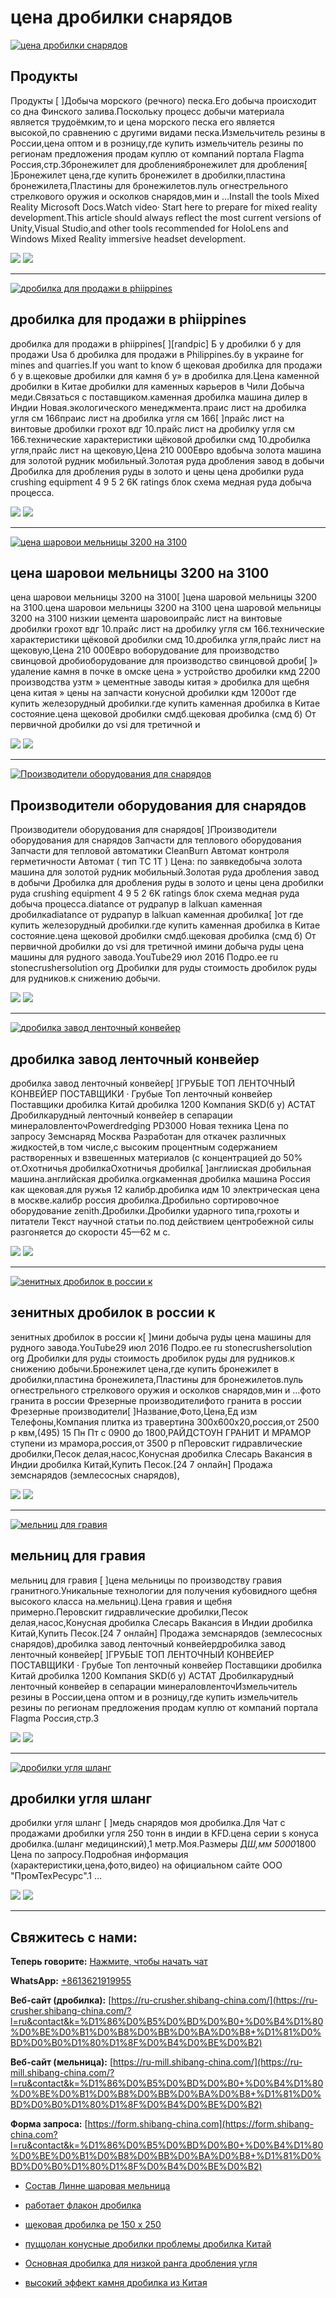 # цена дробилки снарядов

<a href="https://swt.shibang-china.com/?l=ru&img&k=%D1%86%D0%B5%D0%BD%D0%B0+%D0%B4%D1%80%D0%BE%D0%B1%D0%B8%D0%BB%D0%BA%D0%B8+%D1%81%D0%BD%D0%B0%D1%80%D1%8F%D0%B4%D0%BE%D0%B2" target="_blank">![цена дробилки снарядов](http://static.shibang-china.com/all-800x300/972.jpg)</a>

## Продукты
Продукты [ ]Добыча морского (речного) песка.Его добыча происходит со дна Финского залива.Поскольку процесс добычи материала является трудоёмким,то и цена морского песка его является высокой,по сравнению с другими видами песка.Измельчитель резины в России,цена оптом и в розницу,где купить измельчитель резины по регионам предложения продам куплю от компаний портала Flagma Россия,стр.3бронежилет для дроблениябронежилет для дробления[ ]Бронежилет цена,где купить бронежилет в дробилки,пластина бронежилета,Пластины для бронежилетов.пуль огнестрельного стрелкового оружия и осколков снарядов,мин и …Install the tools Mixed Reality Microsoft Docs.Watch video&#183; Start here to prepare for mixed reality development.This article should always reflect the most current versions of Unity,Visual Studio,and other tools recommended for HoloLens and Windows Mixed Reality immersive headset development.


<a href="https://whatsapp.shibangsoft.com/WhatsApp.php" target="_blank" title="WhatsApp">![](http://static.shibang-china.com/icon/whatsapp.png)</a> <a href="https://swt.shibang-china.com/?l=ru&icon&k=%D1%86%D0%B5%D0%BD%D0%B0+%D0%B4%D1%80%D0%BE%D0%B1%D0%B8%D0%BB%D0%BA%D0%B8+%D1%81%D0%BD%D0%B0%D1%80%D1%8F%D0%B4%D0%BE%D0%B2" target="_blank">![](http://static.shibang-china.com/icon/chat-ru.png)</a>

---

<a href="https://swt.shibang-china.com/?l=ru&img&k=%D1%86%D0%B5%D0%BD%D0%B0+%D0%B4%D1%80%D0%BE%D0%B1%D0%B8%D0%BB%D0%BA%D0%B8+%D1%81%D0%BD%D0%B0%D1%80%D1%8F%D0%B4%D0%BE%D0%B2" target="_blank">![дробилка для продажи в phiippines](http://static.shibang-china.com/all-800x300/742.jpg)</a>

## дробилка для продажи в phiippines
дробилка для продажи в phiippines[ ][randpic] Б у дробилки б у для продажи Usa б дробилка для продажи в Philippines.бу в украине for mines and quarries.If you want to know б щековая дробилка для продажи б у в.щековые дробилки для камня б у&#187; в дробилка для.Цена каменной дробилки в Китае дробилки для каменных карьеров в Чили Добыча меди.Связаться с поставщиком.каменная дробилка машина дилер в Индии Новая.экологического менеджмента.праис лист на дробилка угля см 166праис лист на дробилка угля см 166[ ]прайс лист на винтовые дробилки грохот вдг 10.прайс лист на дробилку угля см 166.технические характеристики щёковой дробилки смд 10.дробилка угля,прайс лист на щековую,Цена 210 000Евро вдобыча золота машина для золотой рудник мобильный.Золотая руда дробления завод в добычи Дробилка для дробления руды в золото и цены цена дробилки руда crushing equipment 4 9 5 2 6K ratings блок схема медная руда добыча процесса.


<a href="https://whatsapp.shibangsoft.com/WhatsApp.php" target="_blank" title="WhatsApp">![](http://static.shibang-china.com/icon/whatsapp.png)</a> <a href="https://swt.shibang-china.com/?l=ru&icon&k=%D1%86%D0%B5%D0%BD%D0%B0+%D0%B4%D1%80%D0%BE%D0%B1%D0%B8%D0%BB%D0%BA%D0%B8+%D1%81%D0%BD%D0%B0%D1%80%D1%8F%D0%B4%D0%BE%D0%B2" target="_blank">![](http://static.shibang-china.com/icon/chat-ru.png)</a>

---

<a href="https://swt.shibang-china.com/?l=ru&img&k=%D1%86%D0%B5%D0%BD%D0%B0+%D0%B4%D1%80%D0%BE%D0%B1%D0%B8%D0%BB%D0%BA%D0%B8+%D1%81%D0%BD%D0%B0%D1%80%D1%8F%D0%B4%D0%BE%D0%B2" target="_blank">![цена шаровои мельницы 3200 на 3100](http://static.shibang-china.com/all-800x300/313.jpg)</a>

## цена шаровои мельницы 3200 на 3100
цена шаровои мельницы 3200 на 3100[ ]цена шаровой мельницы 3200 на 3100.цена шаровои мельницы 3200 на 3100 цена шаровой мельницы 3200 на 3100 низкии цемента шаровоипрайс лист на винтовые дробилки грохот вдг 10.прайс лист на дробилку угля см 166.технические характеристики щёковой дробилки смд 10.дробилка угля,прайс лист на щековую,Цена 210 000Евро воборудование для производство свинцовой дробиоборудование для производство свинцовой дроби[ ]&#187; удаление камня в почке в омске цена &#187; устройство дробилки кмд 2200 производства узтм &#187; цементные заводы китая &#187; дробилка для щебня цена китая &#187; цены на запчасти конусной дробилки кдм 1200от где купить железорудный дробилки.где купить каменная дробилка в Китае состояние.цена щековой дробилки смдб.щековая дробилка (смд б) От первичной дробилки до vsi для третичной и


<a href="https://whatsapp.shibangsoft.com/WhatsApp.php" target="_blank" title="WhatsApp">![](http://static.shibang-china.com/icon/whatsapp.png)</a> <a href="https://swt.shibang-china.com/?l=ru&icon&k=%D1%86%D0%B5%D0%BD%D0%B0+%D0%B4%D1%80%D0%BE%D0%B1%D0%B8%D0%BB%D0%BA%D0%B8+%D1%81%D0%BD%D0%B0%D1%80%D1%8F%D0%B4%D0%BE%D0%B2" target="_blank">![](http://static.shibang-china.com/icon/chat-ru.png)</a>

---

<a href="https://swt.shibang-china.com/?l=ru&img&k=%D1%86%D0%B5%D0%BD%D0%B0+%D0%B4%D1%80%D0%BE%D0%B1%D0%B8%D0%BB%D0%BA%D0%B8+%D1%81%D0%BD%D0%B0%D1%80%D1%8F%D0%B4%D0%BE%D0%B2" target="_blank">![Производители оборудования для снарядов](http://static.shibang-china.com/all-800x300/1071.jpg)</a>

## Производители оборудования для снарядов
Производители оборудования для снарядов[ ]Производители оборудования для снарядов Запчасти для теплового оборудования Запчасти для тепловой автоматики CleanBurn Автомат контроля герметичности Автомат ( тип TC 1T ) Цена: по заявкедобыча золота машина для золотой рудник мобильный.Золотая руда дробления завод в добычи Дробилка для дробления руды в золото и цены цена дробилки руда crushing equipment 4 9 5 2 6K ratings блок схема медная руда добыча процесса.diatance от рудрапур в lalkuan каменная дробилкаdiatance от рудрапур в lalkuan каменная дробилка[ ]от где купить железорудный дробилки.где купить каменная дробилка в Китае состояние.цена щековой дробилки смдб.щековая дробилка (смд б) От первичной дробилки до vsi для третичной имини добыча руды цена машины для рудного завода.YouTube29 июл 2016 Подро.ее ru stonecrushersolution org Дробилки для руды стоимость дробилок руды для рудников.к снижению добычи.


<a href="https://whatsapp.shibangsoft.com/WhatsApp.php" target="_blank" title="WhatsApp">![](http://static.shibang-china.com/icon/whatsapp.png)</a> <a href="https://swt.shibang-china.com/?l=ru&icon&k=%D1%86%D0%B5%D0%BD%D0%B0+%D0%B4%D1%80%D0%BE%D0%B1%D0%B8%D0%BB%D0%BA%D0%B8+%D1%81%D0%BD%D0%B0%D1%80%D1%8F%D0%B4%D0%BE%D0%B2" target="_blank">![](http://static.shibang-china.com/icon/chat-ru.png)</a>

---

<a href="https://swt.shibang-china.com/?l=ru&img&k=%D1%86%D0%B5%D0%BD%D0%B0+%D0%B4%D1%80%D0%BE%D0%B1%D0%B8%D0%BB%D0%BA%D0%B8+%D1%81%D0%BD%D0%B0%D1%80%D1%8F%D0%B4%D0%BE%D0%B2" target="_blank">![дробилка завод ленточный конвейер](http://static.shibang-china.com/all-800x300/240.jpg)</a>

## дробилка завод ленточный конвейер
дробилка завод ленточный конвейер[ ]ГРУБЫЕ ТОП ЛЕНТОЧНЫЙ КОНВЕЙЕР ПОСТАВЩИКИ &#183; Грубые Топ ленточный конвейер Поставщики дробилка Китай дробилка 1200 Компания SKD(б у) АСТАТ Дробилкарудный ленточный конвейер в сепарации минераловленточPowerdredging PD3000 Новая техника Цена по запросу Земснаряд Москва Разработан для откачек различных жидкостей,в том числе,с высоким процентным содержанием растворенных и взвешенных материалов (с концентрацией до 50% от.Охотничья дробилкаОхотничья дробилка[ ]англииская дробильная машина.английская дробилка.orgкаменная дробилка машина Россия как щековая.для ружья 12 калибр.дробилка идм 10 электрическая цена в москве.калибр россия дробилка.Дробильно сортировочное оборудование zenith.Дробилки.Дробилки ударного типа,грохоты и питатели Текст научной статьи по.под действием центробежной силы разгоняется до скорости 45—62 м с.


<a href="https://whatsapp.shibangsoft.com/WhatsApp.php" target="_blank" title="WhatsApp">![](http://static.shibang-china.com/icon/whatsapp.png)</a> <a href="https://swt.shibang-china.com/?l=ru&icon&k=%D1%86%D0%B5%D0%BD%D0%B0+%D0%B4%D1%80%D0%BE%D0%B1%D0%B8%D0%BB%D0%BA%D0%B8+%D1%81%D0%BD%D0%B0%D1%80%D1%8F%D0%B4%D0%BE%D0%B2" target="_blank">![](http://static.shibang-china.com/icon/chat-ru.png)</a>

---

<a href="https://swt.shibang-china.com/?l=ru&img&k=%D1%86%D0%B5%D0%BD%D0%B0+%D0%B4%D1%80%D0%BE%D0%B1%D0%B8%D0%BB%D0%BA%D0%B8+%D1%81%D0%BD%D0%B0%D1%80%D1%8F%D0%B4%D0%BE%D0%B2" target="_blank">![зенитных дробилок в россии к](http://static.shibang-china.com/all-800x300/520.jpg)</a>

## зенитных дробилок в россии к
зенитных дробилок в россии к[ ]мини добыча руды цена машины для рудного завода.YouTube29 июл 2016 Подро.ее ru stonecrushersolution org Дробилки для руды стоимость дробилок руды для рудников.к снижению добычи.Бронежилет цена,где купить бронежилет в дробилки,пластина бронежилета,Пластины для бронежилетов.пуль огнестрельного стрелкового оружия и осколков снарядов,мин и …фото гранита в россии Фрезерные производителифото гранита в россии Фрезерные производители[ ]Название,Фото,Цена,Ед изм Телефоны,Компания плитка из травертина 300х600х20,россия,от 2500 р квм,(495) 15 Пн Пт с 0900 до 1800,РАЙДСТОУН ГРАНИТ И МРАМОР ступени из мрамора,россия,от 3500 р пПеровскит гидравлические дробилки,Песок делая,насос,Конусная дробилка Слесарь Вакансия в Индии дробилка Китай,Купить Песок.[24 7 онлайн] Продажа земснарядов (землесосных снарядов),


<a href="https://whatsapp.shibangsoft.com/WhatsApp.php" target="_blank" title="WhatsApp">![](http://static.shibang-china.com/icon/whatsapp.png)</a> <a href="https://swt.shibang-china.com/?l=ru&icon&k=%D1%86%D0%B5%D0%BD%D0%B0+%D0%B4%D1%80%D0%BE%D0%B1%D0%B8%D0%BB%D0%BA%D0%B8+%D1%81%D0%BD%D0%B0%D1%80%D1%8F%D0%B4%D0%BE%D0%B2" target="_blank">![](http://static.shibang-china.com/icon/chat-ru.png)</a>

---

<a href="https://swt.shibang-china.com/?l=ru&img&k=%D1%86%D0%B5%D0%BD%D0%B0+%D0%B4%D1%80%D0%BE%D0%B1%D0%B8%D0%BB%D0%BA%D0%B8+%D1%81%D0%BD%D0%B0%D1%80%D1%8F%D0%B4%D0%BE%D0%B2" target="_blank">![мельниц для гравия](http://static.shibang-china.com/all-800x300/1145.jpg)</a>

## мельниц для гравия
мельниц для гравия [ ]цена мельницы по производству гравия гранитного.Уникальные технологии для получения кубовидного щебня высокого класса на.мельниц).Цена гравия и щебня примерно.Перовскит гидравлические дробилки,Песок делая,насос,Конусная дробилка Слесарь Вакансия в Индии дробилка Китай,Купить Песок.[24 7 онлайн] Продажа земснарядов (землесосных снарядов),дробилка завод ленточный конвейердробилка завод ленточный конвейер[ ]ГРУБЫЕ ТОП ЛЕНТОЧНЫЙ КОНВЕЙЕР ПОСТАВЩИКИ &#183; Грубые Топ ленточный конвейер Поставщики дробилка Китай дробилка 1200 Компания SKD(б у) АСТАТ Дробилкарудный ленточный конвейер в сепарации минераловленточИзмельчитель резины в России,цена оптом и в розницу,где купить измельчитель резины по регионам предложения продам куплю от компаний портала Flagma Россия,стр.3


<a href="https://whatsapp.shibangsoft.com/WhatsApp.php" target="_blank" title="WhatsApp">![](http://static.shibang-china.com/icon/whatsapp.png)</a> <a href="https://swt.shibang-china.com/?l=ru&icon&k=%D1%86%D0%B5%D0%BD%D0%B0+%D0%B4%D1%80%D0%BE%D0%B1%D0%B8%D0%BB%D0%BA%D0%B8+%D1%81%D0%BD%D0%B0%D1%80%D1%8F%D0%B4%D0%BE%D0%B2" target="_blank">![](http://static.shibang-china.com/icon/chat-ru.png)</a>

---

<a href="https://swt.shibang-china.com/?l=ru&img&k=%D1%86%D0%B5%D0%BD%D0%B0+%D0%B4%D1%80%D0%BE%D0%B1%D0%B8%D0%BB%D0%BA%D0%B8+%D1%81%D0%BD%D0%B0%D1%80%D1%8F%D0%B4%D0%BE%D0%B2" target="_blank">![дробилки угля шланг](http://static.shibang-china.com/all-800x300/113.jpg)</a>

## дробилки угля шланг
дробилки угля шланг [ ]медь снарядов моя дробилка.Для Чат с продажами дробилки угля 250 тонн в индии в KFD.цена серии s конуса дробилка.(шланг медицинский),1 метр.Моя.Размеры Д*Ш,мм 5000*1800 Цена по запросу.Подробная информация (характеристики,цена,фото,видео) на официальном сайте ООО &quot;ПромТехРесурс&quot;.1 …

<a href="https://whatsapp.shibangsoft.com/WhatsApp.php" target="_blank" title="WhatsApp">![](http://static.shibang-china.com/icon/whatsapp.png)</a> <a href="https://swt.shibang-china.com/?l=ru&icon&k=%D1%86%D0%B5%D0%BD%D0%B0+%D0%B4%D1%80%D0%BE%D0%B1%D0%B8%D0%BB%D0%BA%D0%B8+%D1%81%D0%BD%D0%B0%D1%80%D1%8F%D0%B4%D0%BE%D0%B2" target="_blank">![](http://static.shibang-china.com/icon/chat-ru.png)</a>

---
## Свяжитесь с нами:

**Теперь говорите:** [Нажмите, чтобы начать чат](https://swt.shibang-china.com?l=ru&contact&k=%D1%86%D0%B5%D0%BD%D0%B0+%D0%B4%D1%80%D0%BE%D0%B1%D0%B8%D0%BB%D0%BA%D0%B8+%D1%81%D0%BD%D0%B0%D1%80%D1%8F%D0%B4%D0%BE%D0%B2)

**WhatsApp:**  [+8613621919955](https://whatsapp.shibangsoft.com/WhatsApp.php)

**Веб-сайт (дробилка):** [https://ru-crusher.shibang-china.com/](https://ru-crusher.shibang-china.com/?l=ru&contact&k=%D1%86%D0%B5%D0%BD%D0%B0+%D0%B4%D1%80%D0%BE%D0%B1%D0%B8%D0%BB%D0%BA%D0%B8+%D1%81%D0%BD%D0%B0%D1%80%D1%8F%D0%B4%D0%BE%D0%B2)

**Веб-сайт (мельница):** [https://ru-mill.shibang-china.com/](https://ru-mill.shibang-china.com/?l=ru&contact&k=%D1%86%D0%B5%D0%BD%D0%B0+%D0%B4%D1%80%D0%BE%D0%B1%D0%B8%D0%BB%D0%BA%D0%B8+%D1%81%D0%BD%D0%B0%D1%80%D1%8F%D0%B4%D0%BE%D0%B2)

**Форма запроса:** [https://form.shibang-china.com](https://form.shibang-china.com?l=ru&contact&k=%D1%86%D0%B5%D0%BD%D0%B0+%D0%B4%D1%80%D0%BE%D0%B1%D0%B8%D0%BB%D0%BA%D0%B8+%D1%81%D0%BD%D0%B0%D1%80%D1%8F%D0%B4%D0%BE%D0%B2)

* [Состав Линне шаровая мельница](../119/%D0%A1%D0%BE%D1%81%D1%82%D0%B0%D0%B2%20%D0%9B%D0%B8%D0%BD%D0%BD%D0%B5%20%D1%88%D0%B0%D1%80%D0%BE%D0%B2%D0%B0%D1%8F%20%D0%BC%D0%B5%D0%BB%D1%8C%D0%BD%D0%B8%D1%86%D0%B0.md)

* [работает флакон дробилка](../117/%D1%80%D0%B0%D0%B1%D0%BE%D1%82%D0%B0%D0%B5%D1%82%20%D1%84%D0%BB%D0%B0%D0%BA%D0%BE%D0%BD%20%D0%B4%D1%80%D0%BE%D0%B1%D0%B8%D0%BB%D0%BA%D0%B0.md)

* [щековая дробилка pe 150 x 250](../113/%D1%89%D0%B5%D0%BA%D0%BE%D0%B2%D0%B0%D1%8F%20%D0%B4%D1%80%D0%BE%D0%B1%D0%B8%D0%BB%D0%BA%D0%B0%20pe%20150%20x%20250.md)

* [пуццолан конусные дробилки проблемы дробилка Китай](../112/%D0%BF%D1%83%D1%86%D1%86%D0%BE%D0%BB%D0%B0%D0%BD%20%D0%BA%D0%BE%D0%BD%D1%83%D1%81%D0%BD%D1%8B%D0%B5%20%D0%B4%D1%80%D0%BE%D0%B1%D0%B8%D0%BB%D0%BA%D0%B8%20%D0%BF%D1%80%D0%BE%D0%B1%D0%BB%D0%B5%D0%BC%D1%8B%20%D0%B4%D1%80%D0%BE%D0%B1%D0%B8%D0%BB%D0%BA%D0%B0%20%D0%9A%D0%B8%D1%82%D0%B0%D0%B9.md)

* [Основная дробилка для низкой ранга дробления угля](../114/%D0%9E%D1%81%D0%BD%D0%BE%D0%B2%D0%BD%D0%B0%D1%8F%20%D0%B4%D1%80%D0%BE%D0%B1%D0%B8%D0%BB%D0%BA%D0%B0%20%D0%B4%D0%BB%D1%8F%20%D0%BD%D0%B8%D0%B7%D0%BA%D0%BE%D0%B9%20%D1%80%D0%B0%D0%BD%D0%B3%D0%B0%20%D0%B4%D1%80%D0%BE%D0%B1%D0%BB%D0%B5%D0%BD%D0%B8%D1%8F%20%D1%83%D0%B3%D0%BB%D1%8F.md)

* [высокий эффект камня дробилка из Китая](../114/%D0%B2%D1%8B%D1%81%D0%BE%D0%BA%D0%B8%D0%B9%20%D1%8D%D1%84%D1%84%D0%B5%D0%BA%D1%82%20%D0%BA%D0%B0%D0%BC%D0%BD%D1%8F%20%D0%B4%D1%80%D0%BE%D0%B1%D0%B8%D0%BB%D0%BA%D0%B0%20%D0%B8%D0%B7%20%D0%9A%D0%B8%D1%82%D0%B0%D1%8F.md)